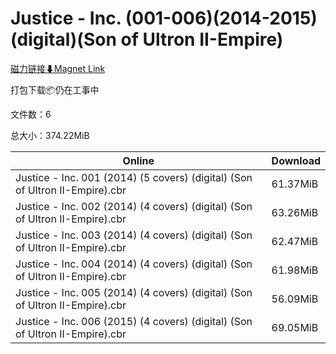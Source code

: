 # Justice - Inc. (001-006)(2014-2015)(digital)(Son of Ultron II-Empire)

[磁力链接⬇Magnet Link](magnet:?xt=urn:btih:f132b77074b85a7c57703c47aa0f4b24e9bdb1c4&dn=Justice%20-%20Inc.%20%28001-006%29%282014-2015%29%28digital%29%28Son%20of%20Ultron%20II-Empire%29)

打包下载📦仍在工事中

文件数：6

总大小：374.22MiB

Online | Download
--- | ---
Justice - Inc. 001 (2014) (5 covers) (digital) (Son of Ultron II-Empire).cbr | 61.37MiB
Justice - Inc. 002 (2014) (4 covers) (digital) (Son of Ultron II-Empire).cbr | 63.26MiB
Justice - Inc. 003 (2014) (4 covers) (digital) (Son of Ultron II-Empire).cbr | 62.47MiB
Justice - Inc. 004 (2014) (4 covers) (digital) (Son of Ultron II-Empire).cbr | 61.98MiB
Justice - Inc. 005 (2014) (4 covers) (digital) (Son of Ultron II-Empire).cbr | 56.09MiB
Justice - Inc. 006 (2015) (4 covers) (digital) (Son of Ultron II-Empire).cbr | 69.05MiB